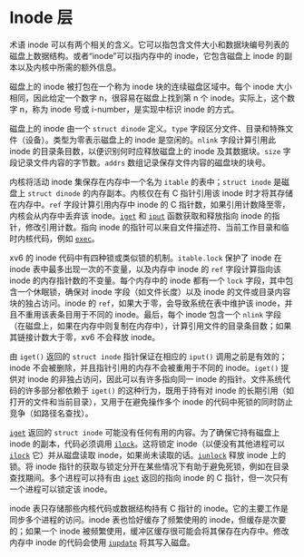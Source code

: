 # Inode 层

术语 inode 可以有两个相关的含义。它可以指包含文件大小和数据块编号列表的磁盘上数据结构。或者“inode”可以指内存中的 inode，它包含磁盘上 inode 的副本以及内核中所需的额外信息。

磁盘上的 inode 被打包在一个称为 inode 块的连续磁盘区域中。每个 inode 大小相同，因此给定一个数字 n，很容易在磁盘上找到第 n 个 inode。实际上，这个数字 n，称为 inode 号或 i-number，是实现中标识 inode 的方式。

磁盘上的 inode 由一个 `struct dinode` 定义。`type` 字段区分文件、目录和特殊文件（设备）。类型为零表示磁盘上的 inode 是空闲的。`nlink` 字段计算引用此 inode 的目录条目数，以便识别何时应释放磁盘上的 inode 及其数据块。`size` 字段记录文件内容的字节数。`addrs` 数组记录保存文件内容的磁盘块的块号。

内核将活动 inode 集保存在内存中一个名为 `itable` 的表中；`struct inode` 是磁盘上 `struct dinode` 的内存副本。内核仅在有 C 指针引用该 inode 时才将其存储在内存中。`ref` 字段计算引用内存中 inode 的 C 指针数，如果引用计数降至零，内核会从内存中丢弃该 inode。[`iget`](/source/xv6-riscv/kernel/fs.c) 和 [`iput`](/source/xv6-riscv/kernel/defs.h) 函数获取和释放指向 inode 的指针，修改引用计数。指向 inode 的指针可以来自文件描述符、当前工作目录和临时内核代码，例如 [`exec`](/source/xv6-riscv/user/user.h)。

xv6 的 inode 代码中有四种锁或类似锁的机制。`itable.lock` 保护了 inode 在 inode 表中最多出现一次的不变量，以及内存中 inode 的 `ref` 字段计算指向该 inode 的内存指针数的不变量。每个内存中的 inode 都有一个 `lock` 字段，其中包含一个休眠锁，确保对 inode 字段（如文件长度）以及 inode 的文件或目录内容块的独占访问。inode 的 `ref`，如果大于零，会导致系统在表中维护该 inode，并且不重用该表条目用于不同的 inode。最后，每个 inode 包含一个 `nlink` 字段（在磁盘上，如果在内存中则复制在内存中），计算引用文件的目录条目数；如果其链接计数大于零，xv6 不会释放 inode。

由 `iget()` 返回的 `struct inode` 指针保证在相应的 `iput()` 调用之前是有效的；inode 不会被删除，并且指针引用的内存不会被重用于不同的 inode。`iget()` 提供对 inode 的非独占访问，因此可以有许多指向同一 inode 的指针。文件系统代码的许多部分都依赖于 `iget()` 的这种行为，既用于持有对 inode 的长期引用（如打开的文件和当前目录），又用于在避免操作多个 inode 的代码中死锁的同时防止竞争（如路径名查找）。

[`iget`](/source/xv6-riscv/kernel/fs.c) 返回的 `struct inode` 可能没有任何有用的内容。为了确保它持有磁盘上 inode 的副本，代码必须调用 [`ilock`](/source/xv6-riscv/kernel/defs.h)。这将锁定 inode（以便没有其他进程可以 [`ilock`](/source/xv6-riscv/kernel/defs.h) 它）并从磁盘读取 inode，如果尚未读取的话。[`iunlock`](/source/xv6-riscv/kernel/defs.h) 释放 inode 上的锁。将 inode 指针的获取与锁定分开在某些情况下有助于避免死锁，例如在目录查找期间。多个进程可以持有由 [`iget`](/source/xv6-riscv/kernel/fs.c) 返回的指向 inode 的 C 指针，但一次只有一个进程可以锁定该 inode。

inode 表只存储那些内核代码或数据结构持有 C 指针的 inode。它的主要工作是同步多个进程的访问。inode 表也恰好缓存了频繁使用的 inode，但缓存是次要的；如果一个 inode 被频繁使用，缓冲区缓存很可能会将其保存在内存中。修改内存中 inode 的代码会使用 [`iupdate`](/source/xv6-riscv/kernel/defs.h) 将其写入磁盘。